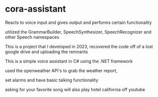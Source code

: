 # cora-assistant
Reacts to voice input and gives output and performs certain functionality

utilized the GrammarBuilder, SpeechSynthesizer, SpeechRecognizer and other Speech namespaces

This is a project that I developed in 2023, recovered the code off of a lost google drive and uploading the remnants

This is a simple voice assistant in C# using the .NET framework

used the openweather API's to grab the weather report,

set alarms and have basic talking functionality

asking for your favorite song will also play hotel california off youtube


